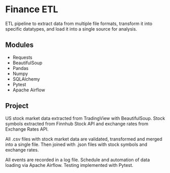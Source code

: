 # Finance ETL

ETL pipeline to extract data from multiple file formats, transform it into specific datatypes, and load it into a single source for analysis.

## Modules

- Requests
- BeautifulSoup
- Pandas
- Numpy
- SQLAlchemy
- Pytest
- Apache Airflow

## Project

US stock market data extracted from TradingView with BeautifulSoup. Stock symbols extracted from Finnhub Stock API and exchange rates from Exchange Rates API.

All .csv files with stock market data are validated, transformed and merged into a single file. Then joined with .json files with stock symbols and exchange rates.

All events are recorded in a log file. Schedule and automation of data loading via Apache Airflow. Testing implemented with Pytest.
